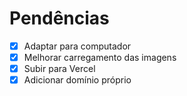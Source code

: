 # Pendências

- [x] Adaptar para computador
- [x] Melhorar carregamento das imagens
- [x] Subir para Vercel
- [x] Adicionar domínio próprio
